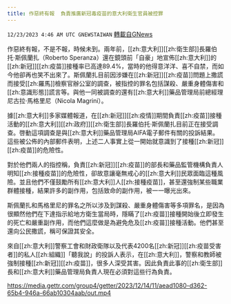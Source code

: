```yaml
---
title: 作惡終有報  負責推廣新冠毒疫苗的意大利衛生官員被控罪
---
```

`12/23/2023 4:46 AM UTC GNEWSTAIWAN` [轉載自GNews](https://gnews.org/articles/2142828)


  
作惡終有報，不是不報，時候未到。兩年前，[[zh:意大利]][[zh:衛生部]]長羅伯托‧斯佩蘭扎（Roberto Speranza）還在鏡頭前「自豪」地宣佈[[zh:意大利]]的[[zh:新冠]][[zh:疫苗]]接種率已高達89.4%，當時的他得意洋洋、喜不自禁，而如今他卻再也笑不出來了。斯佩蘭扎目前因涉嫌在[[zh:新冠]][[zh:疫苗]]問題上撒謊而接受[[zh:羅馬]]檢察官辦公室的調查，被指控的罪名包括謀殺、嚴重身體傷害和[[zh:意識形態]]謊言等。與他一同被調查的還有[[zh:意大利]]藥品管理局前總經理尼古拉‧馬格里尼（Nicola Magrini）。

據[[zh:意大利]]多家媒體報道，在[[zh:新冠]][[zh:疫情]]期間負責[[zh:疫苗]]接種活動的[[zh:意大利]][[zh:政府]][[zh:衛生部]]長羅伯托‧斯佩蘭扎目前正在接受調查。啓動這項調查是與[[zh:意大利]]藥品管理局AIFA電子郵件有關的投訴結果。這些被公佈的內部郵件表明，上述二人事實上從一開始就意識到了接種[[zh:新冠]][[zh:疫苗]]的危險性。

  

對於他們兩人的指控稱，負責[[zh:新冠]][[zh:疫苗]]的部長和藥品監管機構負責人明知[[zh:接種疫苗]]的危險性，卻故意讓毫無戒心的[[zh:意大利]]民眾面臨這種風險。並且他們不僅鼓勵所有[[zh:意大利]]人[[zh:接種疫苗]]，甚至還強制某些職業群體接種，結果許多的副作用，包括致命的副作用，被一一曝光出來。

  

斯佩蘭扎和馬格里尼的罪名之所以涉及到謀殺、嚴重身體傷害等多項罪名，是因為很顯然他們在下達指示給地方衛生當局時，隱瞞了[[zh:疫苗]]接種開始後立即發生的死亡和嚴重副作用，而他們這麼做是為避免危及[[zh:疫苗]]接種活動。他們甚至還向公民撒謊，稱可保證其安全。

  

來自[[zh:意大利]]警察工會和財政衛隊以及代表4200名[[zh:新冠]][[zh:疫苗受害者]]的私人[[zh:組織]]「聽我說」的投訴人表示，在[[zh:意大利]]，警察和教師被強制接種[[zh:新冠]][[zh:疫苗]]，很多人深受其害。因此負責此事的[[zh:衛生部]]長和[[zh:意大利]]藥品管理局負責人現在必須對這些行為負責。


https://media.gettr.com/group4/getter/2023/12/14/11/aead1080-d362-65b4-946a-66ab10304aab/out.mp4




